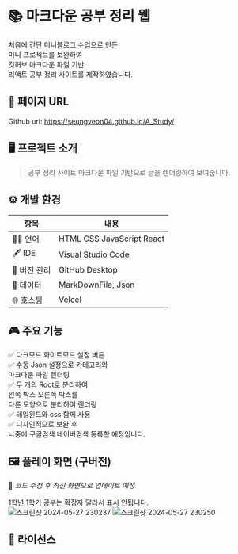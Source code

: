 # 📚 마크다운 공부 정리 웹 

처음에 간단 미니블로그 수업으로 만든  
미니 프로젝트를 보완하여  
깃허브 마크다운 파일 기반  
리액트 공부 정리 사이트를 제작하였습니다.  
  
## 🔗 페이지 URL 
Github url: https://seungyeon04.github.io/A_Study/  
  
## 🖥️ 프로젝트 소개

> 공부 정리 사이트
> 마크다운 파일 기반으로
> 글을 렌더링하여 보여줍니다.  
  
## ⚙️ 개발 환경

| 항목            | 내용                      |
|-----------------|---------------------------|
| 🧑‍💻 언어       | HTML CSS JavaScript React |
| 🖋 IDE          | Visual Studio Code |
| 📁 버전 관리    | GitHub Desktop           |
| 🧩 데이터   | MarkDownFile, Json |
| 🌐 호스팅 | Velcel | 
  
## 🎮 주요 기능

✅ 다크모드 화이트모드 설정 버튼  
✅ 수동 Json 설정으로 카테고리와  
마크다운 파일 렏더링  
✅ 두 개의 Root로 분리하여  
왼쪽 박스 오른쪽 박스를  
다른 모양으로 분리하여 렌더링  
✅ 테일윈드와 css 함께 사용  
✅ 디자인적으로 보완 후  
나중에 구글검색 네이버검색 등록할 예정입니다.  
  
## 🖼️ 플레이 화면 (구버전)

📌 *코드 수정 후 최신 화면으로 업데이트 예정*
  
1학년 1학기 공부는 확장자 달라서 표시 안됩니다.  
![스크린샷 2024-05-27 230237](https://github.com/SeungYeon04/A_Study.github.io/assets/100332811/229d73a7-b0db-4757-bebb-d159c021b5cf)
![스크린샷 2024-05-27 230250](https://github.com/SeungYeon04/A_Study.github.io/assets/100332811/0fd10c47-741d-4586-8ff5-607ecbd98251)  
  
## 📜 라이선스
